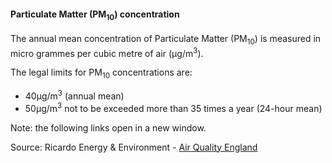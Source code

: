 #### Particulate Matter (PM<sub>10</sub>) concentration

The annual mean concentration of Particulate Matter (PM<sub>10</sub>) is measured in micro grammes per cubic metre of air (µg/m<sup>3</sup>).

The legal limits for PM<sub>10</sub> concentrations are:

- 40µg/m<sup>3</sup> (annual mean)
- 50µg/m<sup>3</sup> not to be exceeded more than 35 times a year (24-hour mean)

Note: the following links open in a new window.

Source: Ricardo Energy & Environment - <a href="https://www.airqualityengland.co.uk/local-authority/?la_id=368" target="_blank">Air Quality England</a>
